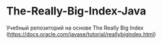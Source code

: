 # The-Really-Big-Index-Java
Учебный репозиторий на основе The Really Big Index (https://docs.oracle.com/javase/tutorial/reallybigindex.html)
